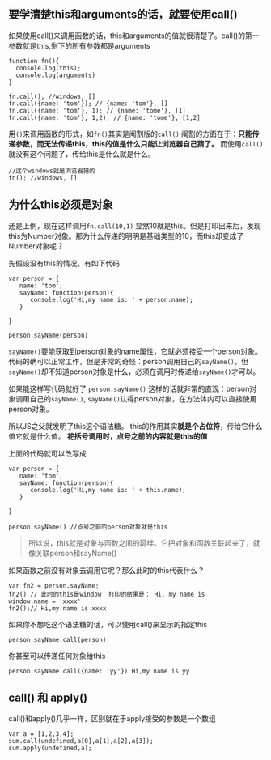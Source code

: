 ## 要学清楚this和arguments的话，就要使用call()

如果使用call()来调用函数的话，this和arguments的值就很清楚了。call()的第一参数就是this,剩下的所有参数都是arguments
```
function fn(){
  console.log(this);
  console.log(arguments)
}

fn.call(); //windows, []
fn.call({name: 'tom'}); // {name: 'tom'}, []
fn.call({name: 'tom'}, 1); // {name: 'tome'}, [1]
fn.call({name: 'tom'}, 1,2); // {name: 'tome'}, [1,2]

```

用`()`来调用函数的形式，如`fn()`其实是阉割版的`call()` 阉割的方面在于：**只能传递参数，而无法传递this，this的值是什么只能让浏览器自己猜了。**
而使用`call()`就没有这个问题了，传给this是什么就是什么。
```
//这个windows就是浏览器猜的
fn(); //windows, []
```

## 为什么this必须是对象
还是上例，现在这样调用`fn.call(10,1)` 显然10就是this。但是打印出来后，发现this为Number对象。那为什么传递的明明是基础类型的10，而this却变成了Number对象呢？

先假设没有this的情况，有如下代码

```
var person = {
   name: 'tom',
   sayName: function(person){
      console.log('Hi,my name is: ' + person.name);
   }

}

person.sayName(person)

```
`sayName()`要能获取到person对象的name属性，它就必须接受一个person对象。 代码的确可以正常工作，但是非常的奇怪：person调用自己的`sayName()`，但`sayName()`却不知道person对象是什么，必须在调用时传递给`sayName()`才可以。

如果能这样写代码就好了 `person.sayName()`  这样的话就非常的直观：person对象调用自己的`sayName()`, `sayName()`认得person对象，在方法体内可以直接使用person对象。

所以JS之父就发明了this这个语法糖。 this的作用其实**就是个占位符**，传给它什么值它就是什么值。 **花括号调用时，点号之前的内容就是this的值**

上面的代码就可以改写成
```
var person = {
   name: 'tom',
   sayName: function(person){
      console.log('Hi,my name is: ' + this.name);
   }

}

person.sayName() //点号之前的person对象就是this

```
> 所以说，this就是对象与函数之间的羁绊。它把对象和函数关联起来了，就像关联person和sayName()

如果函数之前没有对象去调用它呢？那么此时的this代表什么？
```
var fn2 = person.sayName;
fn2() // 此时的this是window  打印的结果是： Hi, my name is
window.name = 'xxxx'
fn2();// Hi,my name is xxxx

```
如果你不想吃这个语法糖的话，可以使用call()来显示的指定this
```
person.sayName.call(person)
```
你甚至可以传递任何对象给this
```
person.sayName.call({name: 'yy'}) Hi,my name is yy
```

## call() 和 apply()

call()和apply()几乎一样，区别就在于apply接受的参数是一个数组
```
var a = [1,2,3,4];
sum.call(undefined,a[0],a[1],a[2],a[3]);
sum.apply(undefined,a);

```



